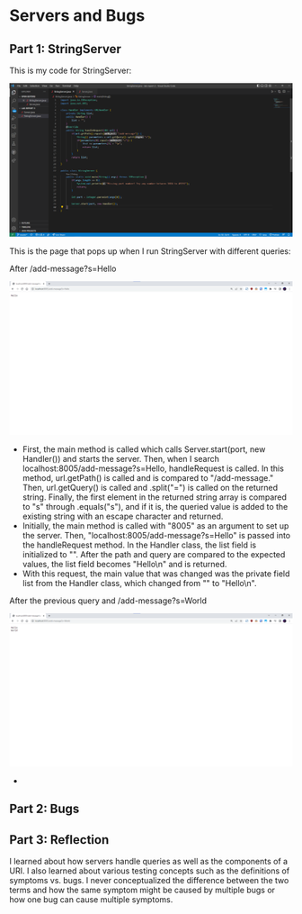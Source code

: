 # Servers and Bugs  
## Part 1: StringServer   
This is my code for StringServer:  
  
![Image](assets/StringServerCode.png)  
  
This is the page that pops up when I run StringServer with different queries:  
  
After /add-message?s=Hello    

![Image](assets/AddMessage1.png)  

- First, the main method is called which calls Server.start(port, new Handler()) and starts the server. Then, when I search localhost:8005/add-message?s=Hello, handleRequest is called. In this method, url.getPath() is called and is compared to "/add-message." Then, url.getQuery() is called and .split("=") is called on the returned string. Finally, the first element in the returned string array is compared to "s" through .equals("s"), and if it is, the queried value is added to the existing string with an escape character and returned. 
- Initially, the main method is called with "8005" as an argument to set up the server. Then, "localhost:8005/add-message?s=Hello" is passed into the handleRequest method. In the Handler class, the list field is initialized to "". After the path and query are compared to the expected values, the list field becomes "Hello\n" and is returned. 
- With this request, the main value that was changed was the private field list from the Handler class, which changed from "" to "Hello\n". 

After the previous query and /add-message?s=World    
  
![Image](assets/AddMessage2.png)  
  
- 

## Part 2: Bugs  

## Part 3: Reflection  
  
I learned about how servers handle queries as well as the components of a URI. I also learned about various testing concepts such as the definitions of symptoms vs. bugs. I never conceptualized the difference between the two terms and how the same symptom might be caused by multiple bugs or how one bug can cause multiple symptoms.   
